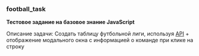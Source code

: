 ### football_task
__Тестовое задание на базовое знание JavaScript__ 

Описание задачи: Создать таблицу футбольной лиги, используя [API](https://www.football-data.org/) + отображение модального окна с информацией о команде при клике на строку
